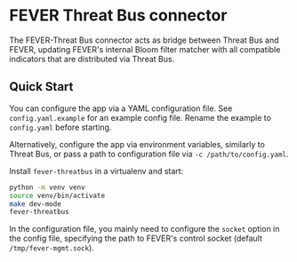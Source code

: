 FEVER Threat Bus connector
==========================

The FEVER-Threat Bus connector acts as bridge between Threat Bus and FEVER,
updating FEVER's internal Bloom filter matcher with all compatible indicators
that are distributed via Threat Bus.

## Quick Start

You can configure the app via a YAML configuration file. See
`config.yaml.example` for an example config file. Rename the example to
`config.yaml` before starting.

Alternatively, configure the app via environment variables, similarly to Threat
Bus, or pass a path to configuration file via `-c /path/to/config.yaml`.

Install `fever-threatbus` in a virtualenv and start:

```sh
python -m venv venv
source venv/bin/activate
make dev-mode
fever-threatbus
```

In the configuration file, you mainly need to configure the `socket` option in
the config file, specifying the path to FEVER's control socket (default
`/tmp/fever-mgmt.sock`).
